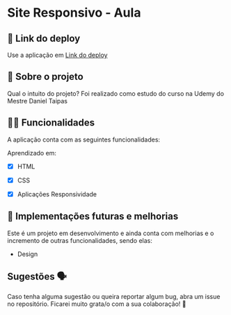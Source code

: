 # Site Responsivo - Aula 



## 📲 Link do deploy

Use a aplicação em [Link do deploy]() 

## 📑 Sobre o projeto

Qual o intuito do projeto? Foi realizado como estudo do curso na Udemy do Mestre Daniel Taipas

## ✍🏻 Funcionalidades

A aplicação conta com as seguintes funcionalidades:

Aprendizado em:
- [X] HTML 
- [X] CSS
- [X] Aplicações Responsividade
 

## 📆 Implementações futuras e melhorias

Este é um projeto em desenvolvimento e ainda conta com melhorias e o incremento de outras funcionalidades, sendo elas:

- Design



## Sugestões 🗣

Caso tenha alguma sugestão ou queira reportar algum bug, abra um issue no repositório. Ficarei muito grata/o com a sua colaboração! 🤝
